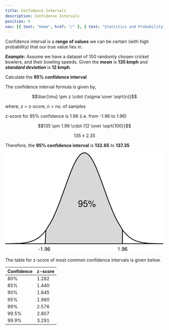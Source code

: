 ```yaml
---
title: Confidence Intervals
description: Confidence Intervals
position: 8
nav: [{ text: "Home", href: "/" }, { text: "Statistics and Probability", href: "/stats" }, { text: "Confidence Intervals", disabled: true}]
---
```


Confidence interval is a **range of values** we can be certain (with high probability) that our true value lies in.

***Example:*** Assume we have a dataset of 100 randomly chosen cricket bowlers, and their bowling speeds. Given the ***mean*** is **135 kmph** and ***standard deviation*** is **12 kmph**.

Calculate the **95% confidence interval**

The confidence interval formula is given by,

$$\bar{\mu} \pm z \cdot {\sigma \over \sqrt{n}}$$

where, z = z-score, n = no. of samples

z-score for 95% confidence is 1.96 (i.e. from -1.96 to 1.96)

$$135 \pm 1.96 \cdot {12 \over \sqrt{100}}$$

$$135 \pm 2.35$$

Therefore, the **95% confidence interval** is **132.65** to **137.35**

![Confidence interval 95%](/stats/confidence-interval-score.svg)

The table for z-score of most common confidence intervals is given below.

| Confidence | z-score |
| ---------- | ------- |
| 80%        |	1.282  |
| 85%        |	1.440  |
| 90%        |	1.645  |
| 95%        |	1.960  |
| 99%        |	2.576  |
| 99.5%      |	2.807  |
| 99.9%      |	3.291  |